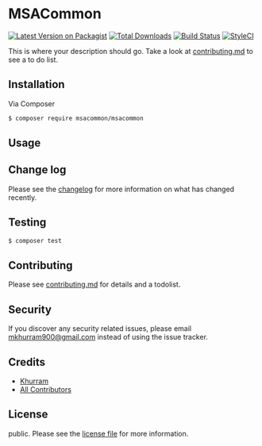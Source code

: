 # MSACommon

[![Latest Version on Packagist][ico-version]][link-packagist]
[![Total Downloads][ico-downloads]][link-downloads]
[![Build Status][ico-travis]][link-travis]
[![StyleCI][ico-styleci]][link-styleci]

This is where your description should go. Take a look at [contributing.md](contributing.md) to see a to do list.

## Installation

Via Composer

``` bash
$ composer require msacommon/msacommon
```

## Usage

## Change log

Please see the [changelog](changelog.md) for more information on what has changed recently.

## Testing

``` bash
$ composer test
```

## Contributing

Please see [contributing.md](contributing.md) for details and a todolist.

## Security

If you discover any security related issues, please email mkhurram900@gmail.com instead of using the issue tracker.

## Credits

- [Khurram][link-author]
- [All Contributors][link-contributors]

## License

public. Please see the [license file](license.md) for more information.

[ico-version]: https://img.shields.io/packagist/v/msacommon/msacommon.svg?style=flat-square
[ico-downloads]: https://img.shields.io/packagist/dt/msacommon/msacommon.svg?style=flat-square
[ico-travis]: https://img.shields.io/travis/msacommon/msacommon/master.svg?style=flat-square
[ico-styleci]: https://styleci.io/repos/12345678/shield

[link-packagist]: https://packagist.org/packages/msacommon/msacommon
[link-downloads]: https://packagist.org/packages/msacommon/msacommon
[link-travis]: https://travis-ci.org/msacommon/msacommon
[link-styleci]: https://styleci.io/repos/12345678
[link-author]: https://github.com/msacommon
[link-contributors]: ../../contributors
